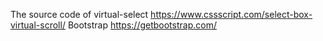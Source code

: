 The source code of virtual-select
https://www.cssscript.com/select-box-virtual-scroll/
Bootstrap
https://getbootstrap.com/
